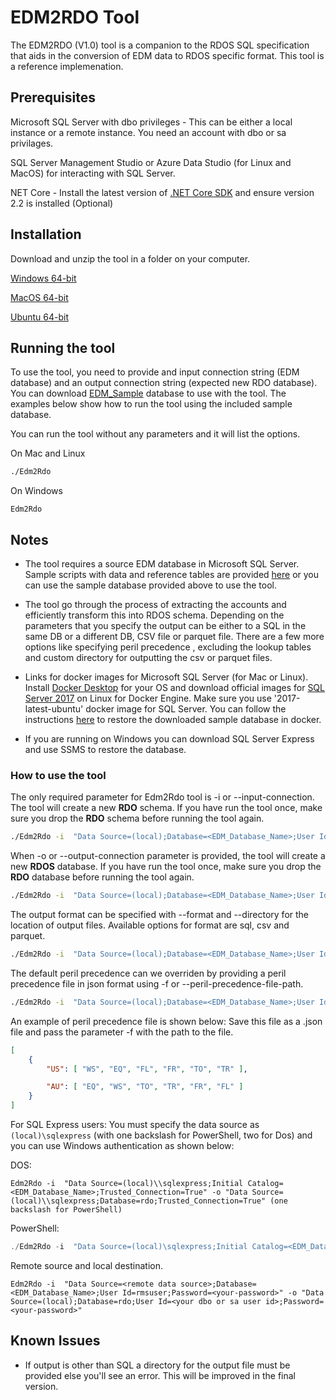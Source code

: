 # **EDM2RDO Tool** #

The EDM2RDO (V1.0) tool is a companion to the RDOS SQL specification that aids in the conversion of EDM data to RDOS specific format. This tool is a reference implemenation.

## **Prerequisites** ##

Microsoft SQL Server with dbo privileges  - This can be either a local instance or a remote instance. You need an account with dbo or sa privilages.

SQL Server Management Studio or Azure Data Studio (for Linux and MacOS) for interacting with SQL Server.

NET Core - Install the latest version of [.NET Core SDK](https://dotnet.microsoft.com/download) and ensure version 2.2 is installed (Optional)

## **Installation** ###

Download and unzip the tool in a folder on your computer.

[Windows 64-bit](https://rmsimport.blob.core.windows.net/public/Edm2Rdos_V1/win-x64.zip)

[MacOS 64-bit](https://rmsimport.blob.core.windows.net/public/Edm2Rdos_V1/osx-x64.zip)

[Ubuntu 64-bit](https://rmsimport.blob.core.windows.net/public/Edm2Rdos_V1/ubuntu-x64.zip)

## **Running the tool** ###

To use the tool, you need to provide and input connection string (EDM database) and an output connection string (expected new RDO database).
You can download [EDM_Sample](https://rmsimport.blob.core.windows.net/public/Edm2Rdos_V1/Edm2Rdos_Sample.zip) database to use with the tool.  The examples below show how to run the tool using the included sample database.

You can run the tool without any parameters and it will list the options.

On Mac and Linux

```bash
./Edm2Rdo
```

On Windows

```dos
Edm2Rdo
```

## **Notes** ###

* The tool requires a source EDM database in Microsoft SQL Server. Sample scripts with data and reference tables are provided [here](../schema/sql) or you can use the sample database provided above to use the tool.

* The tool go through the process of extracting the accounts and efficiently transform this into RDOS schema.
Depending on the parameters that you specify the output can be either to a SQL in the same DB or a different DB, CSV file or parquet file.
There are a few more options like specifying peril precedence , excluding the lookup tables and custom directory for outputting the csv or parquet files.

* Links for docker images for Microsoft SQL Server (for Mac or Linux).
    Install [Docker Desktop](https://www.docker.com/products/docker-desktop) for your OS and download official images for [SQL Server 2017](https://hub.docker.com/_/microsoft-mssql-server) on Linux for Docker Engine. Make sure you use '2017-latest-ubuntu' docker image for SQL Server. You can follow the instructions [here](https://docs.microsoft.com/en-us/sql/linux/tutorial-restore-backup-in-sql-server-container?view=sql-server-2017) to restore the downloaded sample database in docker.
* If you are running on Windows you can download SQL Server Express and use SSMS to restore the database.

### **How to use the tool** ###

The only required parameter for Edm2Rdo tool is -i or --input-connection. The tool will create a new **RDO** schema. If you have run the tool once, make sure you drop the **RDO** schema before running the tool again.

```bash
./Edm2Rdo -i  "Data Source=(local);Database=<EDM_Database_Name>;User Id=<your dbo or sa user id>;Password=<your-password>"
```

When -o or --output-connection parameter is provided, the tool will create a new **RDOS** database. If you have run the tool once, make sure you drop the **RDO** database before running the tool again.

```bash
./Edm2Rdo -i  "Data Source=(local);Database=<EDM_Database_Name>;User Id=<your dbo or sa user id>;Password=<your-password>" -o "Data Source=(local);Database=rdo;User Id=<your dbo or sa user id>;Password=<your-password>"
```

The output format can be specified with --format and --directory for the location of output files. Available options for format are sql, csv and parquet.

```bash
./Edm2Rdo -i  "Data Source=(local);Database=<EDM_Database_Name>;User Id=<your dbo or sa user id>;Password=<your-password>" --directory <your local path> --format csv
```

The default peril precedence can we overriden by providing a peril precedence file in json format using -f or --peril-precedence-file-path.

```bash
./Edm2Rdo -i  "Data Source=(local);Database=<EDM_Database_Name>;User Id=<your dbo or sa user id>;Password=<your-password>" -f <local path to peril precedence file>
```

An example of peril precedence file is shown below:
Save this file as a .json file and pass the parameter -f with the path to the file.

```json
[
    {
        "US": [ "WS", "EQ", "FL", "FR", "TO", "TR" ],

        "AU": [ "EQ", "WS", "TO", "TR", "FR", "FL" ]
    }
]
```

For SQL Express users: You must specify the data source as `(local)\sqlexpress` (with one backslash for PowerShell, two for Dos) and you can use Windows authentication as shown below:

DOS:

```dos
Edm2Rdo -i  "Data Source=(local)\\sqlexpress;Initial Catalog=<EDM_Database_Name>;Trusted_Connection=True" -o "Data Source=(local)\\sqlexpress;Database=rdo;Trusted_Connection=True" (one backslash for PowerShell)
```

PowerShell:

```powershell
./Edm2Rdo -i  "Data Source=(local)\sqlexpress;Initial Catalog=<EDM_Database_Name>;Trusted_Connection=True" -o "Data Source=(local)\sqlexpress;Database=rdo;Trusted_Connection=True" (one backslash for PowerShell)
```

Remote source and local destination.

```dos
Edm2Rdo -i  "Data Source=<remote data source>;Database=<EDM_Database_Name>;User Id=rmsuser;Password=<your-password>" -o "Data Source=(local);Database=rdo;User Id=<your dbo or sa user id>;Password=<your-password>"
```

## **Known Issues** ##

* If output is other than SQL a directory for the output file must be provided else you'll see an error. This will be improved in the final version.

